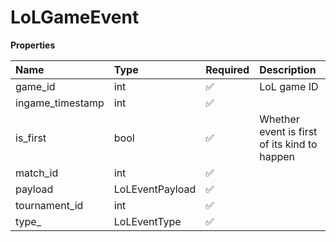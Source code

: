 # LoLGameEvent

**Properties**

| Name             | Type            | Required | Description                                  |
| :--------------- | :-------------- | :------- | :------------------------------------------- |
| game_id          | int             | ✅       | LoL game ID                                  |
| ingame_timestamp | int             | ✅       |                                              |
| is_first         | bool            | ✅       | Whether event is first of its kind to happen |
| match_id         | int             | ✅       |                                              |
| payload          | LoLEventPayload | ✅       |                                              |
| tournament_id    | int             | ✅       |                                              |
| type\_           | LoLEventType    | ✅       |                                              |

<!-- This file was generated by liblab | https://liblab.com/ -->
